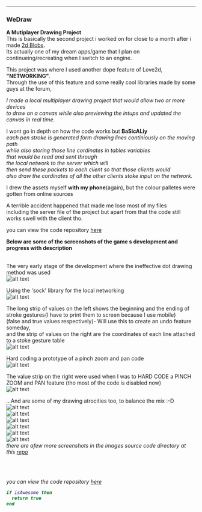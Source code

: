 ---

### WeDraw

 
**A Mutiplayer Drawing Project**  
This is basically the second project i worked on for close to a month after i made [2d Blobs](/2dBlobs_page).  
Its actually one of my dream apps/game that I plan on continueing/recreating when I switch to an engine.  

This project was where I used another dope feature of Love2d, <b>"NETWORKING"</b>.  
Through the use of this feature and some really cool	libraries made by some guys at the forum,  

<i>I made a local multiplayer drawing project that would allow two or more devices  
to draw on a canvas while also previewing the intups and updated the canvas in real time.</i>  

I wont go in depth on how the code works but **BaSicALiy**  
<i>each pen stroke is generated form drawing lines continiously on the moving path  
while also storing those line cordinates in tables variables  
that would be read and sent through  
the local network to the server which will  
then send these packets to each client so that those clients would  
also draw the cordinates of all the other clients stoke input on the network.</i>  

I drew the assets myself <b>with my phone</b>(again), but the colour palletes were gotten from online sources  


A terrible accident happened that made me lose most of my files  
including the server file of the project but apart from that the code still works swell with the client tho.  


you can view the code repository [here](https://github.com/Rocket-007/WeDraw)  


<b>Below are some of the screenshots of the game s development and progress with description</b>  
<br>

The very early stage of the development where the ineffective dot drawing method was used<br>
![alt text](https://github.com/Rocket-007/Rocket-007.github.io/blob/master/images/WeDraw_img1.jpg?raw=true)<br>


Using the 'sock' library for the local networking <br>
![alt text](https://github.com/Rocket-007/Rocket-007.github.io/blob/master/images/WeDraw_img3.png?raw=true)<br>


The long strip of values on the left shows the beginning and the ending of stroke gestures{I have to print them to screen because I use mobile}  
(false and true values respectively)- Will use this to create an undo feature someday,  
and the strip of values on the right are the coordinates of each line attached to a stoke gesture table
<br>
![alt text](https://github.com/Rocket-007/Rocket-007.github.io/blob/master/images/dummyDrawing9.png?raw=true)<br>


 Hard coding a prototype of a pinch zoom and pan code
<br>
![alt text](https://github.com/Rocket-007/Rocket-007.github.io/blob/master/images/dummyWeDraw_img8.png?raw=true)<br>


The value strip on the right were used when I was to HARD CODE a PINCH ZOOM and PAN feature (tho most of the code is disabled now)
<br>
![alt text](https://github.com/Rocket-007/Rocket-007.github.io/blob/master/images/dummyDrawing12.png?raw=true)<br>
 


...And are some of my drawing atrocities too, to balance the mix :-D<br>
![alt text](https://github.com/Rocket-007/Rocket-007.github.io/blob/master/images/dummyDrawing3.png?raw=true)<br>
![alt text](https://github.com/Rocket-007/Rocket-007.github.io/blob/master/images/dummyDrawing16.png?raw=true)<br>
![alt text](https://github.com/Rocket-007/Rocket-007.github.io/blob/master/images/dummyDrawing14.png?raw=true)<br>
![alt text](https://github.com/Rocket-007/Rocket-007.github.io/blob/master/images/dummyDrawing13.png?raw=true)<br>
![alt text](https://github.com/Rocket-007/Rocket-007.github.io/blob/master/images/dummyDrawing19.png?raw=true)<br>
![alt text](https://github.com/Rocket-007/Rocket-007.github.io/blob/master/images/dummyDrawing25.png?raw=true)<br>
<i>there are afew more screenshots in the images source code directory at this [repo](https://github.com/Rocket-007/Rocket-007.github.io/blob/master/images/WeDraw_IMGS)<i/>

<br><br>









you can view the code repository [here](https://github.com/Rocket-007/WeDraw)
```lua
if isAwesome then
  return true
end
```
